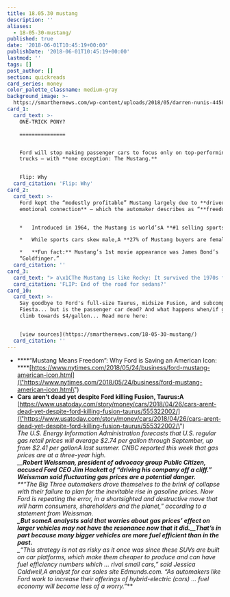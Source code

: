 ```yaml
---
title: 18.05.30 mustang
description: ''
aliases:
  - 18-05-30-mustang/
published: true
date: '2018-06-01T10:45:19+00:00'
publishDate: '2018-06-01T10:45:19+00:00'
lastmod: ''
tags: []
post_author: []
section: quickreads
card_series: money
color_palette_classname: medium-gray
background_image: >-
  https://smarthernews.com/wp-content/uploads/2018/05/darren-nunis-445861-unsplash-scaled.jpg
card_1:
  card_text: >-
    ONE-TRICK PONY?

    ===============


    Ford will stop making passenger cars to focus only on top-performing SUVs &
    trucks — with **one exception: The Mustang.**


    Flip: Why
  card_citation: 'Flip: Why'
card_2:
  card_text: >-
    Ford kept the “modestly profitable” Mustang largely due to **drivers’
    emotional connection** – which the automaker describes as “**freedom**.”


    *   Introduced in 1964, the Mustang is world’sA **#1 selling sports car.**

    *   While sports cars skew male,A **27% of Mustang buyers are female.**

    *   **Fun fact:** Mustang’s 1st movie appearance was James Bond’s
    “Goldfinger.”
  card_citation: ''
card_3:
  card_text: "> a\x1CThe Mustang is like Rocky: It survived the 1970s fuel crisis, the glam 1980s, the move to S.U.V.s. Ita\x19s made it through every round of cuts.a\x1D\n> \n> James Farley Jr., Forda\x19s President of Global Markets\n\nFLIP: End of the road for sedans?"
  card_citation: 'FLIP: End of the road for sedans?'
card_10:
  card_text: >-
    Say goodbye to Ford's full-size Taurus, midsize Fusion, and subcompact
    Fiesta... but is the passenger car dead? And what happens when/if gas prices
    climb towards $4/gallon... Read more here:


    [view sources](https://smarthernews.com/18-05-30-mustang/)
  card_citation: ''
---
```

*   ****“Mustang Means Freedom”: Why Ford is Saving an American Icon:  
    ****[https://www.nytimes.com/2018/05/24/business/ford-mustang-american-icon.html](\"https://www.nytimes.com/2018/05/24/business/ford-mustang-american-icon.html\")
*   **Cars aren’t dead yet despite Ford killing Fusion, Taurus:A** [https://www.usatoday.com/story/money/cars/2018/04/26/cars-arent-dead-yet-despite-ford-killing-fusion-taurus/555322002/](\"https://www.usatoday.com/story/money/cars/2018/04/26/cars-arent-dead-yet-despite-ford-killing-fusion-taurus/555322002/\")  
    _The U.S. Energy Information Administration forecasts that U.S. regular gas retail prices will average $2.74 per gallon through September, up from $2.41 per gallonA last summer. CNBC reported this week that gas prices are at a three-year high.  
    __**Robert Weissman, president of advocacy group Public Citizen, accused Ford CEO Jim Hackett of “driving his company off a cliff.” Weissman said fluctuating gas prices are a potential danger.**  
    _**_“The Big Three automakers drove themselves to the brink of collapse with their failure to plan for the inevitable rise in gasoline prices. Now Ford is repeating the error, in a shortsighted and destructive move that will harm consumers, shareholders and the planet,” according to a statement from Weissman.  
    _**_But someA analysts said that worries about gas prices’ effect on larger vehicles may not have the resonance now that it did.__That’s in part because many bigger vehicles are more fuel efficient than in the past.  
    _**_“This strategy is not as risky as it once was since these SUVs are built on car platforms, which make them cheaper to produce and can have fuel efficiency numbers which … rival small cars,” said Jessica Caldwell,A analyst for car sales site Edmunds.com. “As automakers like Ford work to increase their offerings of hybrid-electric (cars) … fuel economy will become less of a worry.”_**